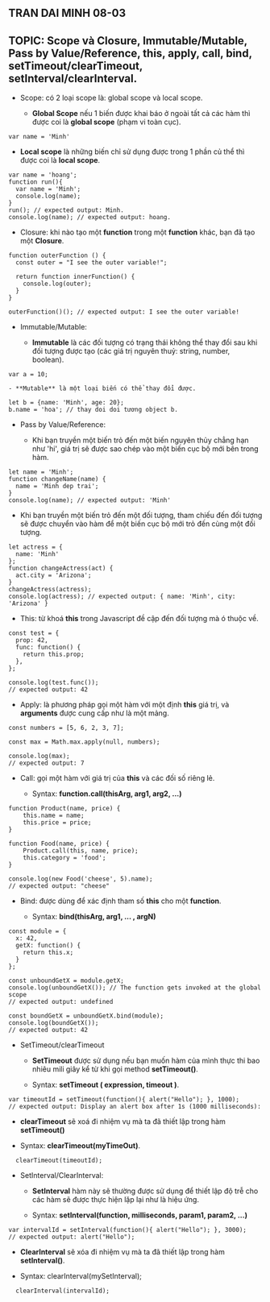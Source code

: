## TRAN DAI MINH 08-03

## TOPIC: Scope và Closure, Immutable/Mutable, Pass by Value/Reference, this, apply, call, bind, setTimeout/clearTimeout, setInterval/clearInterval.

- Scope: có 2 loại scope là: global scope và local scope.

  - **Global Scope** nếu 1 biến được khai báo ở ngoài tất cả các hàm thì được coi là **global scope** (phạm vi toàn cục).

```
var name = 'Minh'
```

- **Local scope** là những biến chỉ sử dụng được trong 1 phần củ thể thì được coi là **local scope**.

```
var name = 'hoang';
function run(){
  var name = 'Minh';
  console.log(name);
}
run(); // expected output: Minh.
console.log(name); // expected output: hoang.
```

- Closure: khi nào tạo một **function** trong một **function** khác, bạn đã tạo một **Closure**.

```
function outerFunction () {
  const outer = "I see the outer variable!";

  return function innerFunction() {
    console.log(outer);
  }
}

outerFunction()(); // expected output: I see the outer variable!
```

- Immutable/Mutable:

  - **Immutable** là các đối tượng có trạng thái không thể thay đổi sau khi đối tượng được tạo (các giá trị nguyên thuỷ: string, number, boolean).

```
var a = 10;
```

    - **Mutable** là một loại biến có thể thay đổi được.

```
let b = {name: 'Minh', age: 20};
b.name = 'hoa'; // thay doi doi tương object b.
```

- Pass by Value/Reference:

  - Khi bạn truyền một biến trỏ đến một biến nguyên thủy chẳng hạn như 'hi', giá trị sẽ được sao chép vào một biến cục bộ mới bên trong hàm.

```
let name = 'Minh';
function changeName(name) {
  name = 'Minh dep trai';
}
console.log(name); // expected output: 'Minh'
```

- Khi bạn truyền một biến trỏ đến một đối tượng, tham chiếu đến đối tượng sẽ được chuyển vào hàm để một biến cục bộ mới trỏ đến cùng một đối tượng.

```
let actress = {
  name: 'Minh'
};
function changeActress(act) {
  act.city = 'Arizona';
}
changeActress(actress);
console.log(actress); // expected output: { name: 'Minh', city: 'Arizona' }
```

- This: từ khoá **this** trong Javascript đề cập đến đối tượng mà ó thuộc về.

```
const test = {
  prop: 42,
  func: function() {
    return this.prop;
  },
};

console.log(test.func());
// expected output: 42
```

- Apply: là phương pháp gọi một hàm với một định **this** giá trị, và **arguments** được cung cấp như là một mảng.

```
const numbers = [5, 6, 2, 3, 7];

const max = Math.max.apply(null, numbers);

console.log(max);
// expected output: 7
```

- Call: gọi một hàm với giá trị của **this** và các đối số riêng lẻ.

  - Syntax: **function.call(thisArg, arg1, arg2, ...)**

```
function Product(name, price) {
    this.name = name;
    this.price = price;
}

function Food(name, price) {
    Product.call(this, name, price);
    this.category = 'food';
}

console.log(new Food('cheese', 5).name);
// expected output: "cheese"
```

- Bind: được dùng để xác định tham số **this** cho một **function**.

  - Syntax: **bind(thisArg, arg1, ... , argN)**

```
const module = {
  x: 42,
  getX: function() {
    return this.x;
  }
};

const unboundGetX = module.getX;
console.log(unboundGetX()); // The function gets invoked at the global scope
// expected output: undefined

const boundGetX = unboundGetX.bind(module);
console.log(boundGetX());
// expected output: 42
```

- SetTimeout/clearTimeout

  - **SetTimeout** được sử dụng nếu bạn muốn hàm của mình thực thi bao nhiêu mili giây kể từ khi gọi method **setTimeout()**.

  - Syntax: **setTimeout ( expression, timeout )**.

```
var timeoutId = setTimeout(function(){ alert("Hello"); }, 1000);
// expected output: Display an alert box after 1s (1000 milliseconds):
```

- **clearTimeout** sẽ xoá đi nhiệm vụ mà ta đã thiết lập trong hàm **setTimeout()**

- Syntax: **clearTimeout(myTimeOut)**.

```
  clearTimeout(timeoutId);
```

- SetInterval/ClearInterval:

  - **SetInterval** hàm này sẽ thường được sử dụng để thiết lập độ trễ cho các hàm sẽ được thực hiện lặp lại như là hiệu ứng.

  - Syntax: **setInterval(function, milliseconds, param1, param2, ...)**

```
var intervalId = setInterval(function(){ alert("Hello"); }, 3000);
// expected output: alert("Hello");
```

- **ClearInterval** sẽ xóa đi nhiệm vụ mà ta đã thiết lập trong hàm **setInterval()**.

- Syntax: clearInterval(mySetInterval);

```
  clearInterval(intervalId);
```
